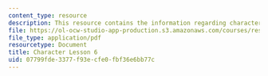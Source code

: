 ```yaml
---
content_type: resource
description: This resource contains the information regarding character lesson 6.
file: https://ol-ocw-studio-app-production.s3.amazonaws.com/courses/res-21g-003-learning-chinese-a-foundation-course-in-mandarin-spring-2011/07799fde3377f93ecfe0fbf36e6bb77c_MITRES_21G_003S11_char06.pdf
file_type: application/pdf
resourcetype: Document
title: Character Lesson 6
uid: 07799fde-3377-f93e-cfe0-fbf36e6bb77c
---
```

